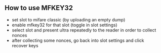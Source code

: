## How to use MFKEY32

- set slot to mifare classic (by uploading an empty dump)
- enable mfkey32 for that slot (toggle in slot settings)
- select slot and present ultra repeatedly to the reader in order to collect nonces
- after collecting some nonces, go back into slot settings and click recover keys
